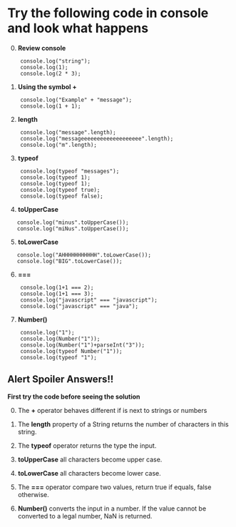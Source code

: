 # Try the following code in console and look what happens

0. **Review console**
```
    console.log("string");
    console.log(1);
    console.log(2 * 3);
```

1. **Using the symbol +**
```
    console.log("Example" + "message");
    console.log(1 + 1);

```

2. **length** 
```
    console.log("message".length);
    console.log("messageeeeeeeeeeeeeeeeeee".length);
    console.log("m".length);
```

3. **typeof**
```
    console.log(typeof "messages");
    console.log(typeof 1);
    console.log(typeof 1);
    console.log(typeof true);
    console.log(typeof false);
```

4. **toUpperCase**
```
   console.log("minus".toUpperCase());
   console.log("miNus".toUpperCase());
```

5. **toLowerCase**
```
   console.log("AHHHHHHHHHHH".toLowerCase());
   console.log("BIG".toLowerCase());
```

6. **===**
```
    console.log(1+1 === 2);
    console.log(1+1 === 3);
    console.log("javascript" === "javascript");
    console.log("javascript" === "java");   
```

7. **Number()**
```
    console.log("1");
    console.log(Number("1"));
    console.log(Number("1")+parseInt("3"));
    console.log(typeof Number("1"));
    console.log(typeof "1");
```

Alert Spoiler Answers!!
----------------------
**First try the code before seeing the solution**

0. The **+** operator behaves different if is next to strings or numbers

1. The **length** property of a String returns the number of characters in this string.

2. The **typeof** operator returns the type the input.

3. **toUpperCase** all characters become upper case.

4. **toLowerCase** all characters become lower case.

5. The **===** operator compare two values, return true if equals, false otherwise.

6. **Number()** converts the input in a number. If the value cannot be converted to a legal number, NaN is returned.
